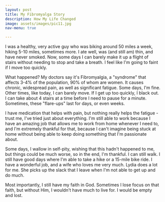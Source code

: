 ```yaml
---
layout: post
title: My Fibromyalga Story
description: How My Life Changed
image: assets/images/pic11.jpg
nav-menu: true

---
```

I was a healthy, very active guy who was biking around 50 miles a week, hiking 5-10 miles, sometimes more.  I ate well, was (and still am) thin, and have never smoked.  Now, some days I can barely make it up a flight of stairs without needing to stop and take a breath.  I feel like I'm going to faint if I move too quickly.

What happened?  My doctors say it's Fibromyalgia, a "syndrome" that affects 3-4% of the population, 90% of whom are women.  It causes chronic, widespread pain, as well as significant fatigue.  Some days, I'm fine.  Other times, like today, I can barely move.  If I get up too quickly, I black out.  I can take about 4 stairs at a time before I need to pause for a minute.  Sometimes, these "flare-ups" last for days, or even weeks.

I have medication that helps with pain, but nothing really helps the fatigue - trust me, I've tried just about everything.  I'm still able to work because I have an amazing job that allows me to work from home whenever I need to, and I'm extremely thankful for that, because I can't imagine being stuck at home without being able to keep doing something that I'm passionate about.

Some days, I wallow in self-pity, wishing that this hadn't happened to me, but things could be much worse, so in the end, I'm thankful.  I can still walk.  I still have good days where I'm able to take a hike or a 15-mile bike ride.  I have a wonderful job, and a wife who loves me very much.  Lydia does a lot for me.  She picks up the slack that I leave when I'm not able to get up and do much.

Most importantly, I still have my faith in God.  Sometimes I lose focus on that faith, but without Him, I wouldn't have much to live for.  I would be empty and lost.  